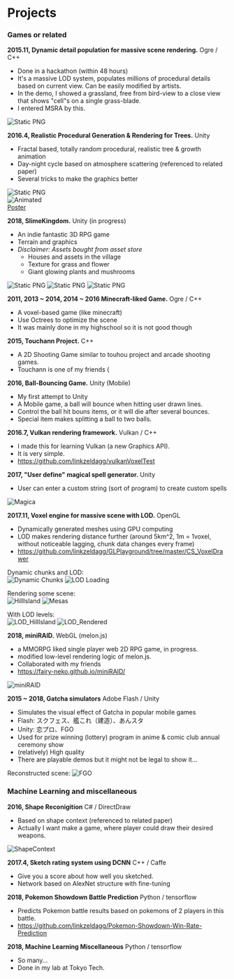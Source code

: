 # Projects

### Games or related

**2015.11, Dynamic detail population for massive scene rendering.** Ogre / C++
* Done in a hackathon (within 48 hours)  
* It's a massive LOD system, populates millions of procedural details based on current view. Can be easily modified by artists.  
* In the demo, I showed a grassland, free from bird-view to a close view that shows "cell"s on a single grass-blade.
* I entered MSRA by this.

![Static PNG](Images/DynamicLOD.png)

**2016.4, Realistic Procedural Generation & Rendering for Trees.** Unity
* Fractal based, totally random procedural, realistic tree & growth animation  
* Day-night cycle based on atmosphere scattering (referenced to related paper)  
* Several tricks to make the graphics better  

![Static PNG](Images/Kokoronomori.png)  
![Animated](Images/Kokoronomori.gif)  
[Poster](Images/poster.pdf)

**2018, SlimeKingdom.** Unity (in progress)
* An indie fantastic 3D RPG game
* Terrain and graphics
* *Disclaimer: Assets bought from asset store*
    * Houses and assets in the village
    * Texture for grass and flower
    * Giant glowing plants and mushrooms

![Static PNG](Images/SlimeKingdom1.png)
![Static PNG](Images/SlimeKingdom2.png)
![Static PNG](Images/SlimeKingdom3.jpg)

**2011, 2013 ~ 2014, 2014 ~ 2016 Minecraft-liked Game.** Ogre / C++
* A voxel-based game (like minecraft)
* Use Octrees to optimize the scene
* It was mainly done in my highschool so it is not good though

**2015, Touchann Project.** C++
* A 2D Shooting Game similar to touhou project and arcade shooting games.
* Touchann is one of my friends (

**2016, Ball-Bouncing Game.** Unity (Mobile)
* My first attempt to Unity
* A Mobile game, a ball will bounce when hitting user drawn lines.
* Control the ball hit bouns items, or it will die after several bounces.
* Special item makes splitting a ball to two balls.

**2016.7, Vulkan rendering framework.** Vulkan / C++
* I made this for learning Vulkan (a new Graphics API).
* It is very simple.
* https://github.com/linkzeldagg/vulkanVoxelTest

**2017, "User define" magical spell generator.** Unity

* User can enter a custom string (sort of program) to create custom spells

![Magica](Images/CustomMagica.png)

**2017.11, Voxel engine for massive scene with LOD.** OpenGL

* Dynamically generated meshes using GPU computing
* LOD makes rendering distance further (around 5km^2, 1m = 1voxel, without noticeable lagging, chunk data changes every frame)
* https://github.com/linkzeldagg/GLPlayground/tree/master/CS_VoxelDrawer

Dynamic chunks and LOD:  
![Dynamic Chunks](Images/DChunk.gif)
![LOD Loading](Images/LOD.gif)

Rendering some scene:  
![HillIsland](Images/HillIsland_2.png)
![Mesas](Images/Mesas2.png)

With LOD levels:  
![LOD_HillIsland](Images/LOD_2.png)
![LOD_Rendered](Images/LOD_2_Color.png)

**2018, miniRAID.** WebGL (melon.js)
* a MMORPG liked single player web 2D RPG game, in progress. 
* modified low-level rendering logic of melon.js.
* Collaborated with my friends
* https://fairy-neko.github.io/miniRAID/

![miniRAID](Images/miniRAID.png)

**2015 ~ 2018, Gatcha simulators** Adobe Flash / Unity
* Simulates the visual effect of Gatcha in popular mobile games
* Flash: スクフェス、艦これ（建造）、あんスタ
* Unity: 恋プロ、FGO
* Used for prize winning (lottery) program in anime & comic club annual ceremony show
* (relatively) High quality
* There are playable demos but it might not be legal to show it...

Reconstructed scene:
![FGO](Images/FGO.png)

### Machine Learning and miscellaneous

**2016, Shape Reconigition** C# / DirectDraw
* Based on shape context (referenced to related paper)
* Actually I want make a game, where player could draw their desired weapons.

![ShapeContext](Images/ShapeContext.png)

**2017.4, Sketch rating system using DCNN** C++ / Caffe
* Give you a score about how well you sketched.
* Network based on AlexNet structure with fine-tuning

**2018, Pokemon Showdown Battle Prediction** Python / tensorflow
* Predicts Pokemon battle results based on pokemons of 2 players in this battle.
* https://github.com/linkzeldagg/Pokemon-Showdown-Win-Rate-Prediction

**2018, Machine Learning Miscellaneous** Python / tensorflow
* So many...
* Done in my lab at Tokyo Tech.
